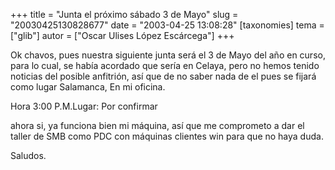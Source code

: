 +++
title = "Junta el próximo sábado 3 de Mayo"
slug = "20030425130828677"
date = "2003-04-25 13:08:28"
[taxonomies]
tema = ["glib"]
autor = ["Oscar Ulises López Escárcega"]
+++

Ok chavos, pues nuestra siguiente junta será el 3 de Mayo del año en
curso, para lo cual, se había acordado que sería en Celaya, pero no
hemos tenido noticias del posible anfitrión, así que de no saber nada de
el pues se fijará como lugar Salamanca, En mi oficina.

Hora 3:00 P.M.Lugar: Por confirmar

ahora si, ya funciona bien mi máquina, así que me comprometo a dar el
taller de SMB como PDC con máquinas clientes win para que no haya duda.

Saludos.

